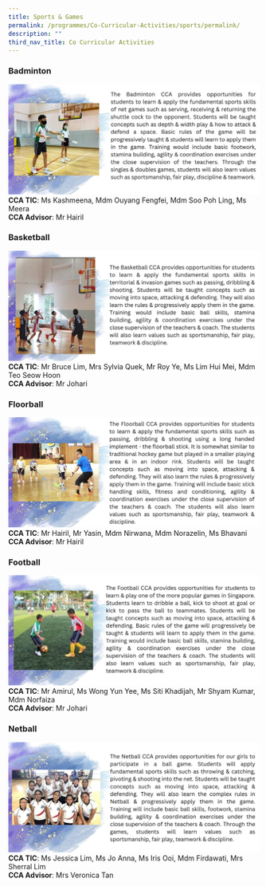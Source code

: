 ```yaml
---
title: Sports & Games
permalink: /programmes/Co-Curricular-Activities/sports/permalink/
description: ""
third_nav_title: Co Curricular Activities
---
```

### **Badminton**
![](/images/Programmes/2022/CCA/CCA-2.jpg)
**CCA TIC**: Ms Kashmeena, Mdm Ouyang Fengfei, Mdm Soo Poh Ling, Ms Meera<br>**CCA Advisor**: Mr Hairil
### **Basketball**
![](/images/Programmes/2022/CCA/CCA-3.jpg)
**CCA TIC**: Mr Bruce Lim, Mrs Sylvia Quek, Mr Roy Ye, Ms Lim Hui Mei, Mdm Teo Seow Hoon<br>**CCA Advisor**: Mr Johari
### **Floorball**
![](/images/Programmes/2022/CCA/CCA-4.jpg)
**CCA TIC**: Mr Hairil, Mr Yasin, Mdm Nirwana, Mdm Norazelin, Ms Bhavani<br>**CCA Advisor**: Mr Hairil
### **Football**
![](/images/Programmes/2022/CCA/CCA-5.jpg)
**CCA TIC**: Mr Amirul, Ms Wong Yun Yee, Ms Siti Khadijah, Mr Shyam Kumar, Mdm Norfaiza<br>**CCA Advisor**: Mr Johari
### **Netball**
![](/images/Programmes/2022/CCA/CCA-6.jpg)
**CCA TIC**: Ms Jessica Lim, Ms Jo Anna, Ms Iris Ooi, Mdm Firdawati, Mrs Sherral Lim<br>**CCA Advisor**: Mrs Veronica Tan